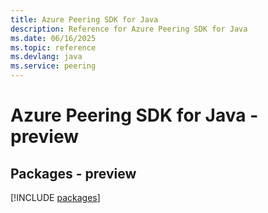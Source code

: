 ```yaml
---
title: Azure Peering SDK for Java
description: Reference for Azure Peering SDK for Java
ms.date: 06/16/2025
ms.topic: reference
ms.devlang: java
ms.service: peering
---
```

# Azure Peering SDK for Java - preview
## Packages - preview
[!INCLUDE [packages](peering-index.md)]